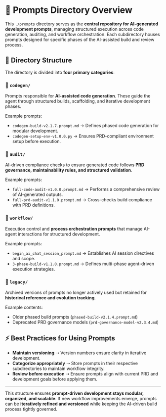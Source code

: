 # 📝 Prompts Directory Overview

This `./prompts` directory serves as the **central repository for AI-generated development prompts**, managing structured execution across code generation, auditing, and workflow orchestration. Each subdirectory houses prompts designed for specific phases of the AI-assisted build and review process.

## 📂 Directory Structure

The directory is divided into **four primary categories**:

### 🔹 `codegen/`
Prompts responsible for **AI-assisted code generation**. These guide the agent through structured builds, scaffolding, and iterative development phases.

Example prompts:
- `codegen-build-v2.1.7.prompt.md` → Defines phased code generation for modular development.
- `codegen-setup-env-v1.0.0.py` → Ensures PRD-compliant environment setup before execution.

### 🔹 `audit/`
AI-driven compliance checks to ensure generated code follows **PRD governance, maintainability rules, and structured validation**.

Example prompts:
- `full-code-audit-v1.0.0.prompt.md` → Performs a comprehensive review of AI-generated outputs.
- `full-prd-audit-v1.1.0.prompt.md` → Cross-checks build compliance with PRD definitions.

### 🔹 `workflow/`
Execution control and **process orchestration prompts** that manage AI-agent interactions for structured development.

Example prompts:
- `begin_ai_chat_session_prompt.md` → Establishes AI session directives and scope.
- `3-phase-build-v1.1.0.prompt.md` → Defines multi-phase agent-driven execution strategies.

### 🔹 `legacy/`
Archived versions of prompts no longer actively used but retained for **historical reference and evolution tracking**.

Example contents:
- Older phased build prompts (`phased-build-v2.1.4.prompt.md`)
- Deprecated PRD governance models (`prd-governance-model-v2.3.4.md`)

## ⚡ Best Practices for Using Prompts
- **Maintain versioning** ➝ Version numbers ensure clarity in iterative development.
- **Categorize appropriately** ➝ Store prompts in their respective subdirectories to maintain workflow integrity.
- **Review before execution** ➝ Ensure prompts align with current PRD and development goals before applying them.

---

This structure ensures **prompt-driven development stays modular, organized, and scalable**. If new workflow improvements emerge, prompts can be **iteratively refined and versioned** while keeping the AI-driven build process tightly governed.

